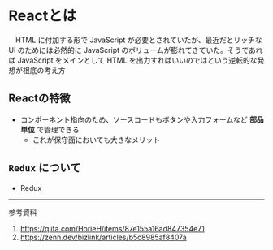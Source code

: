 # Reactとは
　HTML に付加する形で JavaScript が必要とされていたが、最近だとリッチな UI のためには必然的に JavaScript のボリュームが膨れてきていた。そうであれば JavaScript をメインとして HTML を出力すればいいのではという逆転的な発想が根底の考え方

## Reactの特徴
* コンポーネント指向のため、ソースコードもボタンや入力フォームなど **部品単位** で管理できる
  * これが保守面においても大きなメリット

## `Redux` について
* Redux 

---

参考資料
1. https://qiita.com/HorieH/items/87e155a16ad847354e71
2. https://zenn.dev/bizlink/articles/b5c8985af8407a
